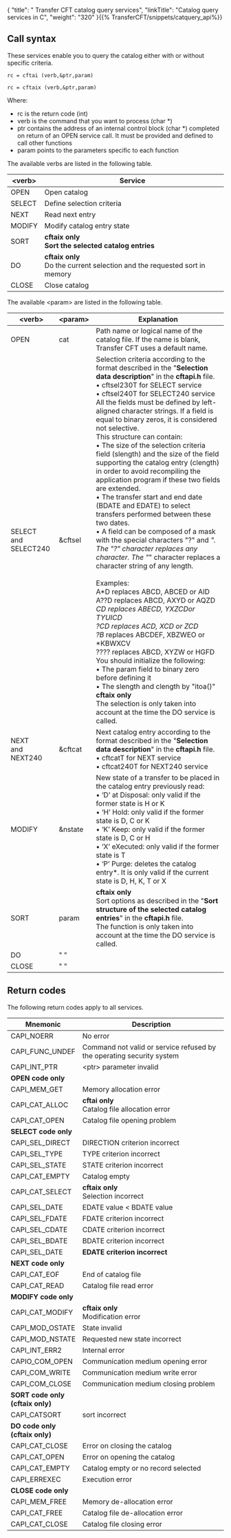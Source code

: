 {
    "title": " Transfer CFT  catalog query services",
    "linkTitle": "Catalog query services in C",
    "weight": "320"
}{{% TransferCFT/snippets/catquery_api%}}
<span id="Call_Syntax"></span>

Call syntax
-----------

These services enable you to query the catalog either with or without
specific criteria.

`rc = cftai (verb,&ptr,param)`

`rc = cftaix (verb,&ptr,param)`

Where:

- rc is the return
    code (int)
- verb is the command
    that you want to process (char \*)
- ptr contains the
    address of an internal control block (char \*) completed on return of an
    OPEN service call. It must be provided and defined to call other functions
- param points to
    the parameters specific to each function

The available verbs are listed in the following table.


| &lt;verb&gt; | Service |
| --- | --- |
| OPEN | Open catalog |
| SELECT | Define selection criteria |
| NEXT | Read next entry |
| MODIFY | Modify catalog entry state |
| SORT | ****cftaix only****<br/> ****Sort the selected catalog entries**** |
| DO | ****cftaix only****<br/> Do the current selection and the requested sort in memory |
| CLOSE | Close catalog |


The available &lt;param&gt; are listed in the following table.


| &lt;verb&gt; | &lt;param&gt; | Explanation |
| --- | --- | --- |
| OPEN | cat | Path name or logical name of the catalog file. If the name is blank, Transfer CFT uses a default name. |
| SELECT<br/> and SELECT240 | &amp;cftsel | Selection criteria according to the format described in the &quot;**Selection data description**&quot; in the ****cftapi.h**** file.<br/> • cftsel230T for SELECT service<br/> • cftsel240T for SELECT240 service<br/> All the fields must be defined by left-aligned character strings. If a field is equal to binary zeros, it is considered not selective.<br/> This structure can contain:<br/> • The size of the selection criteria field (slength) and the size of the field supporting the catalog entry (clength) in order to avoid recompiling the application program if these two fields are extended.<br/> • The transfer start and end date (BDATE and EDATE) to select transfers performed between these two dates.<br/> • A field can be composed of a mask with the special characters &quot;?&quot; and *&quot;. The &quot;?&quot; character replaces any character. The &quot;*&quot; character replaces a character string of any length.<br /> <br /> Examples:<br /> A*D replaces ABCD, ABCED or AID<br /> A??D replaces ABCD, AXYD or AQZD<br /> *CD replaces ABECD, YXZCDor TYUICD<br /> ?CD replaces ACD, XCD or ZCD<br /> ?B* replaces ABCDEF, XBZWEO or *KBWXCV<br /> ???? replaces ABCD, XYZW or HGFD<br/> You should initialize the following:<br/> • The param field to binary zero before defining it<br/> • The slength and clength by &quot;itoa()&quot;<br/> ****cftaix only****<br/> The selection is only taken into account at the time the DO service is called. |
| NEXT<br/> and<br/> NEXT240 | &amp;cftcat | Next catalog entry according to the format described in the &quot;**Selection data description**&quot; in the ****cftapi.h**** file.<br/> • cftcatT for NEXT service<br/> • cftcat240T for NEXT240 service |
| MODIFY | &amp;nstate | New state of a transfer to be placed in the catalog entry previously read:<br/> • ‘D’ at Disposal: only valid if the former state is H or K<br/> • ‘H’ Hold: only valid if the former state is D, C or K<br/> • ‘K’ Keep: only valid if the former state is D, C or H<br/> • ‘X’ eXecuted: only valid if the former state is T<br/> • ‘P’ Purge: deletes the catalog entry*. It is only valid if the current state is D, H, K, T or X |
| SORT | param | ****cftaix only****<br/> Sort options as described in the &quot;**Sort structure of the selected catalog entries**&quot; in the ****cftapi.h**** file.<br/> The function is only taken into account at the time the DO service is called. |
| DO | &quot; &quot; |   |
| CLOSE | &quot; &quot; |   |


Return codes
------------

The following return codes apply to all services.


| Mnemonic | Description |
| --- | --- |
| CAPI_NOERR | No error |
| CAPI_FUNC_UNDEF | Command not valid or service refused by the operating security system |
| CAPI_INT_PTR | &lt;ptr&gt; parameter invalid |
| ****OPEN code only**** |   |
| CAPI_MEM_GET | Memory allocation error |
| CAPI_CAT_ALLOC | ****cftai only****<br/> Catalog file allocation error |
| CAPI_CAT_OPEN | Catalog file opening problem |
| ****SELECT code only**** |   |
| CAPI_SEL_DIRECT | DIRECTION criterion incorrect |
| CAPI_SEL_TYPE | TYPE criterion incorrect |
| CAPI_SEL_STATE | STATE criterion incorrect |
| CAPI_CAT_EMPTY | Catalog empty |
| CAPI_CAT_SELECT | ****cftaix only****<br/> Selection incorrect |
| CAPI_SEL_DATE | EDATE value &lt; BDATE value |
| CAPI_SEL_FDATE | FDATE criterion incorrect |
| CAPI_SEL_CDATE | CDATE criterion incorrect |
| CAPI_SEL_BDATE | BDATE criterion incorrect |
| CAPI_SEL_DATE | ****EDATE criterion incorrect**** |
| ****NEXT code only**** |   |
| CAPI_CAT_EOF | End of catalog file |
| CAPI_CAT_READ | Catalog file read error |
| ****MODIFY code only**** |   |
| CAPI_CAT_MODIFY | ****cftaix only****<br/> Modification error |
| CAPI_MOD_OSTATE | State invalid |
| CAPI_MOD_NSTATE | Requested new state incorrect |
| CAPI_INT_ERR2 | Internal error |
| CAPIO_COM_OPEN | Communication medium opening error |
| CAPI_COM_WRITE | Communication medium write error |
| CAPI_COM_CLOSE | Communication medium closing problem |
| ****SORT code only<br /> (cftaix only)**** |   |
| CAPI_CATSORT | sort incorrect |
| ****DO code only<br /> (cftaix only)**** |   |
| CAPI_CAT_CLOSE | Error on closing the catalog |
| CAPI_CAT_OPEN | Error on opening the catalog |
| CAPI_CAT_EMPTY | Catalog empty or no record selected |
| CAPI_ERREXEC | Execution error |
| ****CLOSE code only**** |   |
| CAPI_MEM_FREE | Memory de-allocation error |
| CAPI_CAT_FREE | Catalog file de-allocation error |
| CAPI_CAT_CLOSE | Catalog file closing error |

